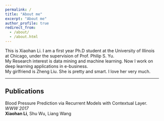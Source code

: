 ```yaml
---
permalink: /
title: "About me"
excerpt: "About me"
author_profile: true
redirect_from: 
  - /about/
  - /about.html
---
```


This is Xiaohan Li.
I am a first year Ph.D student at the University of Illinois at Chicago, under the supervision of Prof. Philip S. Yu.  
My Research interest is data mining and machine learning. Now I work on deep learning applications in e-business.  
My girlfriend is Zheng Liu. She is pretty and smart. I love her very much.

---

Publications
---
Blood Pressure Prediction via Recurrent Models with Contextual Layer. *WWW 2017*      
**Xiaohan Li**, Shu Wu, Liang Wang

